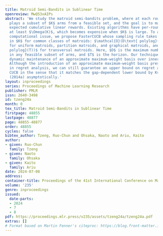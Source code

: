 ```yaml
---
title: Matroid Semi-Bandits in Sublinear Time
openreview: MwQ53xAIPs
abstract: 'We study the matroid semi-bandits problem, where at each round the learner
  plays a subset of $K$ arms from a feasible set, and the goal is to maximize the
  expected cumulative linear rewards. Existing algorithms have per-round time complexity
  at least $\Omega(K)$, which becomes expensive when $K$ is large. To address this
  computational issue, we propose FasterCUCB whose sampling rule takes time sublinear
  in $K$ for common classes of matroids: $\mathcal{O}(D\text{ polylog}(K)\text{ polylog}(T))$
  for uniform matroids, partition matroids, and graphical matroids, and $\mathcal{O}(D\sqrt{K}\text{
  polylog}(T))$ for transversal matroids. Here, $D$ is the maximum number of elements
  in any feasible subset of arms, and $T$ is the horizon. Our technique is based on
  dynamic maintenance of an approximate maximum-weight basis over inner-product weights.
  Although the introduction of an approximate maximum-weight basis presents a challenge
  in regret analysis, we can still guarantee an upper bound on regret as tight as
  CUCB in the sense that it matches the gap-dependent lower bound by Kveton et al.
  (2014a) asymptotically.'
layout: inproceedings
series: Proceedings of Machine Learning Research
publisher: PMLR
issn: 2640-3498
id: tzeng24a
month: 0
tex_title: Matroid Semi-Bandits in Sublinear Time
firstpage: 48855
lastpage: 48877
page: 48855-48877
order: 48855
cycles: false
bibtex_author: Tzeng, Ruo-Chun and Ohsaka, Naoto and Ariu, Kaito
author:
- given: Ruo-Chun
  family: Tzeng
- given: Naoto
  family: Ohsaka
- given: Kaito
  family: Ariu
date: 2024-07-08
address:
container-title: Proceedings of the 41st International Conference on Machine Learning
volume: '235'
genre: inproceedings
issued:
  date-parts:
  - 2024
  - 7
  - 8
pdf: https://proceedings.mlr.press/v235/assets/tzeng24a/tzeng24a.pdf
extras: []
# Format based on Martin Fenner's citeproc: https://blog.front-matter.io/posts/citeproc-yaml-for-bibliographies/
---
```

